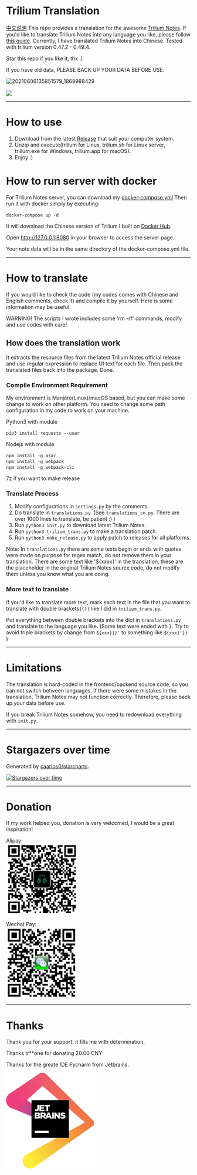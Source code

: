 # Trilium Translation
[中文说明](README_CN.md)
This repo provides a translation for the awesome [Trilium Notes](https://github.com/zadam/trilium).
If you'd like to translate Trilium Notes into any language you like, please follow [this guide](https://github.com/Nriver/trilium-translation#how-to-translate).
Currently, I have translated Trilium Notes into Chinese. Tested with trilium version 0.47.2 - 0.49.4.

Star this repo if you like it, thx :)

If you have old data, PLEASE BACK UP YOUR DATA BEFORE USE.

![20210606135851579_1868988429](https://user-images.githubusercontent.com/6752679/120914251-65009900-c6cf-11eb-9b38-dd9554657372.png)

<a href="https://count.getloli.com"><img align="center" src="https://count.getloli.com/get/@Nriver_trilium-translation"></a><br>

---
# How to use
1. Download from the latest [Release](https://github.com/Nriver/trilium-translation/releases) that suit your computer system.
2. Unzip and execute(trilium for Linux, trilium.sh for Linux server, trilium.exe for Windows, trilium.app for macOS).
3. Enjoy :)

# How to run server with docker
For Trilium Notes server, you can download my [docker-compose.yml](https://github.com/Nriver/trilium-translation/blob/main/docker-compose.yml)
Then run it with docker simply by executing:
```
docker-compose up -d
```

It will download the Chinese version of Trilium I built on [Docker Hub](https://hub.docker.com/repository/docker/nriver/trilium-cn).

Open http://127.0.0.1:8080 in your browser to access the server page.

Your note data will be in the same directory of the docker-compose.yml file.

---
# How to translate
If you would like to check the code (my codes comes with Chinese and English comments, check it) and compile it by yourself. Here is some information may be useful.

WARNING! The scripts I wrote includes some 'rm -rf' commands, modify and use codes with care!

## How does the translation work
It extracts the resource files from the latest Trilium Notes official release and use regular expression to replace UI text for each file. Then pack the translated files back into the package. Done.


### Compile Environment Requirement
My environment is Manjaro(Linux)/macOS based, but you can make some change to work on other platform. You need to change some path configuration in my code to work on your machine.

Python3 with module
```
pip3 install requests --user
```

Nodejs with module
```
npm install -g asar
npm install -g webpack
npm install -g webpack-cli
```

7z if you want to make release

### Translate Process
1. Modify configurations in `settings.py` by the comments.
2. Do translate in `translations.py`. (See `translations_cn.py`. There are over 1000 lines to translate, be patient :) )
3. Run `python3 init.py` to download latest Trilium Notes.
4. Run `python3 trilium_trans.py` to make a translation patch.
4. Run `python3 make_release.py` to apply patch to releases for all platforms.

Note: In `translations.py` there are some texts begin or ends with quotes were made on purpose for regex match, do not remove them in your translation. There are some text like '${xxxx}' in the translation, these are the placeholder in the original Trilium Notes source code, do not modify them unless you know what you are doing.

### More text to translate
If you'd like to translate more text, mark each text in the file that you want to translate with double brackets`{{}}` like I did in `trilium_trans.py`.

Put everything between double brackets into the dict in `translations.py` and translate to the language you like. (Some text were ended with `}`. Try to avoid triple brackets by change from `${xxx}}}'` to something like `${xxx}'}}` )

---
# Limitations
The translation is hard-coded in the frontend/backend source code, so you can not switch between languages.
If there were some mistakes in the translation, Trilium Notes may not function correctly. Therefore, please back up your data before use.

If you break Trilium Notes somehow, you need to redownload everything with `init.py`.

---
# Stargazers over time

Generated by [caarlos0/starcharts](https://github.com/caarlos0/starcharts).

[![Stargazers over time](https://starchart.cc/Nriver/trilium-translation.svg)](https://starchart.cc/Nriver/trilium-translation)

---
# Donation
If my work helped you, donation is very welcomed, I would be a great inspiration!

Alipay:  
![Alipay](docs/alipay.png)

Wechat Pay:  
![Wechat Pay](docs/wechat_pay.png)


---
# Thanks
Thank you for your support, it fills me with determination.

Thanks tr**one for donating 20.00 CNY

Thanks for the greate IDE Pycharm from Jetbrains.

[![Jetbrains](docs/jetbrains.svg)](https://jb.gg/OpenSource)
